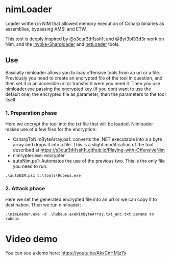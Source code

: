 # nimLoader
Loader written in NIM that allowed memory execution of Csharp binaries as assemblies, bypassing AMSI and ETW.

This tool is deeply inspired by @s3cur3th1ssh1t and @Byt3bl33d3r work on Nim, and the  [Invoke-Sharploader](https://github.com/S3cur3Th1sSh1t/Invoke-SharpLoader) and [netLoader](https://github.com/Flangvik/NetLoader) tools.

## Use
Basically nimloader allows you to load offensive tools from an url or a file.
Previously you need to create an encrypted file of the tool in question, and then set it in an accesible url or transfer it were you need it.
Then you use nimloader.exe passing the encrypted key (if you dont want to use the default one) the encrypted file as parameter, then the parameters to the tool itself.

### 1. Preparation phase
Here we encrypt the tool into the txt file that will be loaded.
Nimloader makes use of a few files for the encryption:
- CsharpToNimByteArray.ps1: converts the .NET executable into a a byte array and drops it into a file. This is a slight modification of the tool described at https://s3cur3th1ssh1t.github.io/Playing-with-OffensiveNim
- nimrypter.exe: encrypter
- autoNim.ps1: Automates the use of the previous two. This is the only file you need to run:
```psh
.\autoNIM.ps1 c:\tools\Rubeus.exe
```

### 2. Attack phase
Here we set the generated encrypted file into an url or we can copy it to destination. Then we run nimloader:
```psh
.\nimLoader.exe -d .\Rubeus.exeNimByteArray.txt_enc.txt params to rubeus
```

# Video demo
You can see a demo here:
https://youtu.be/AkxCnHMjz7s
